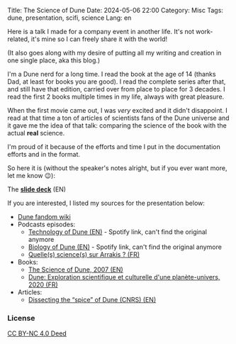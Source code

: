 Title: The Science of Dune
Date: 2024-05-06 22:00
Category: Misc
Tags: dune, presentation, scifi, science
Lang: en

Here is a talk I made for a company event in another life. It's not work-related, it's mine so I can freely share it with the world!

(It also goes along with my desire of putting all my writing and creation in one single place, aka this blog.)

I'm a Dune nerd for a long time. I read the book at the age of 14 (thanks Dad, at least for books you are good). I read the complete series after that, and still have that edition, carried over from place to place for 3 decades. I read the first 2 books multiple times in my life, always with great pleasure.

When the first movie came out, I was *very* excited and it didn't disappoint.
I read at that time a ton of articles of scientists fans of the Dune universe and it gave me the idea of that talk: comparing the science of the book with the actual **real** science.

I'm proud of it because of the efforts and time I put in the documentation efforts and in the format.

So here it is (without the speaker's notes alright, but if you ever want more, let me know 😉):

The **[slide deck]({static}/slides/science-of-dune.pdf)** (EN)

If you are interested, I listed my sources for the presentation below:

* [Dune fandom wiki](https://dune.fandom.com/wiki/Dune_Wiki)
* Podcasts episodes:
    * [Technology of Dune (EN)](https://open.spotify.com/episode/4YxjcDS89sf37iM55jkaGG?si=4f7c7891e5744e51) - Spotify link, can't find the original anymore
    * [Biology of Dune (EN)](https://open.spotify.com/episode/4KpqQmGPIUhEIt4ciWdU7O?si=b0e8c020dc6d48c3) - Spotify link, can't find the original anymore
    * [Quelle(s) science(s) sur Arrakis ? (FR)](https://www.cestplusquedelasf.com/podcasts/quelles-sciences-sur-arrakis)
* Books:
    * [The Science of Dune, 2007 (EN)](https://www.goodreads.com/book/show/744139.The_Science_of_Dune)
    * [Dune: Exploration scientifique et culturelle d'une planète-univers, 2020 (FR)](https://www.belial.fr/collectif/dune-exploration-scientifique-et-culturelle-d-une-planete-univers)
* Articles:
    * [Dissecting the “spice” of Dune (CNRS) (EN)](https://news.cnrs.fr/articles/dissecting-the-spice-of-dune)

### License

[CC BY-NC 4.0 Deed](https://creativecommons.org/licenses/by-nc/4.0/)

